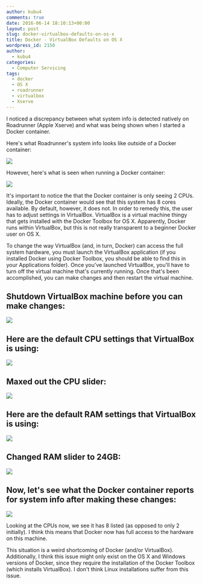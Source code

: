 ```yaml
---
author: kubu4
comments: true
date: 2016-06-14 18:10:13+00:00
layout: post
slug: docker-virtualbox-defaults-on-os-x
title: Docker - VirtualBox Defaults on OS X
wordpress_id: 2150
author:
  - kubu4
categories:
  - Computer Servicing
tags:
  - docker
  - OS X
  - roadrunner
  - virtualbox
  - Xserve
---
```


I noticed a discrepancy between what system info is detected natively on Roadrunner (Apple Xserve) and what was being shown when I started a Docker container.

Here's what Roadrunner's system info looks like outside of a Docker container:

[![](https://eagle.fish.washington.edu/Arabidopsis/20160613_roadrunner_system.png)](http://eagle.fish.washington.edu/Arabidopsis/20160613_roadrunner_system.png)



However, here's what is seen when running a Docker container:

[![](https://eagle.fish.washington.edu/Arabidopsis/20160613_roadrunner_docker_default_system.png)](http://eagle.fish.washington.edu/Arabidopsis/20160613_roadrunner_docker_default_system.png)





It's important to notice the that the Docker container is only seeing 2 CPUs. Ideally, the Docker container would see that this system has 8 cores available. By default, however, it does not. In order to remedy this, the user has to adjust settings in VirtualBox. VirtualBox is a virtual machine thingy that gets installed with the Docker Toolbox for OS X. Apparently, Docker runs within VirtualBox, but this is not really transparent to a beginner Docker user on OS X.

To change the way VirtualBox (and, in turn, Docker) can access the full system hardware, you must launch the VirtualBox application (if you installed Docker using Docker Toolbox, you should be able to find this in your Applications folder). Once you've launched VirtualBox, you'll have to turn off the virtual machine that's currently running. Once that's been accomplished, you can make changes and then restart the virtual machine.





## Shutdown VirtualBox machine before you can make changes:



[![](https://eagle.fish.washington.edu/Arabidopsis/20160613_virtualbox_shutdown.png)](http://eagle.fish.washington.edu/Arabidopsis/20160613_virtualbox_shutdown.png)





## 





## Here are the default CPU settings that VirtualBox is using:



[![](https://eagle.fish.washington.edu/Arabidopsis/20160613_virtualbox_default_cpus.png)](http://eagle.fish.washington.edu/Arabidopsis/20160613_virtualbox_default_cpus.png)







## Maxed out the CPU slider:



[![](https://eagle.fish.washington.edu/Arabidopsis/20160613_virtualbox_eight_cpus.png)](http://eagle.fish.washington.edu/Arabidopsis/20160613_virtualbox_eight_cpus.png)









## Here are the default RAM settings that VirtualBox is using:



[![](https://eagle.fish.washington.edu/Arabidopsis/20160613_virtualbox_default_RAM.png)](http://eagle.fish.washington.edu/Arabidopsis/20160613_virtualbox_default_RAM.png)









## Changed RAM slider to 24GB:



[![](https://eagle.fish.washington.edu/Arabidopsis/20160613_virtualbox_24GB_RAM.png)](http://eagle.fish.washington.edu/Arabidopsis/20160613_virtualbox_24GB_RAM.png)









## Now, let's see what the Docker container reports for system info after making these changes:



[![](https://eagle.fish.washington.edu/Arabidopsis/20160613_roadrunner_docker_new_system.png)](http://eagle.fish.washington.edu/Arabidopsis/20160613_roadrunner_docker_new_system.png)



Looking at the CPUs now, we see it has 8 listed (as opposed to only 2 initially). I think this means that Docker now has full access to the hardware on this machine.

This situation is a weird shortcoming of Docker (and/or VirtualBox). Additionally, I think this issue might only exist on the OS X and Windows versions of Docker, since they require the installation of the Docker Toolbox (which installs VirtualBox). I don't think Linux installations suffer from this issue.
